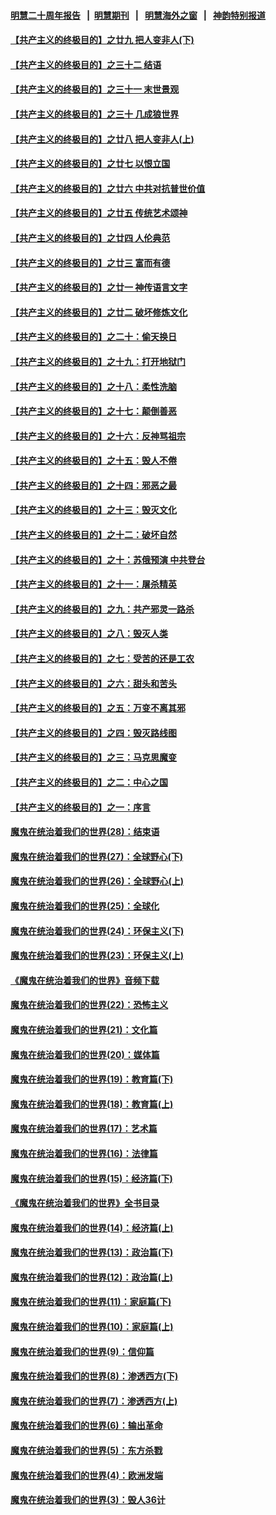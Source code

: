 #### [明慧二十周年报告](https://github.com/gfw-breaker/mh-reports/blob/master/README.md?t=07241101) &nbsp;&nbsp;|&nbsp;&nbsp;[明慧期刊](https://github.com/gfw-breaker/mh-qikan) &nbsp;&nbsp;|&nbsp;&nbsp; [明慧海外之窗](https://github.com/gfw-breaker/mh-news/blob/master/README.md?t=07241101) &nbsp;&nbsp;|&nbsp;&nbsp; [神韵特别报道](https://github.com/gfw-breaker/mh-news/blob/master/shenyun.md?t=07241101) 

#### [【共产主义的终极目的】之廿九 把人变非人(下)](../pages/nsc422/n11344140.md?t=07241101) 

#### [【共产主义的终极目的】之三十二 结语](../pages/nsc422/n11360535.md?t=07241101) 

#### [【共产主义的终极目的】之三十一 末世景观](../pages/nsc422/n11351129.md?t=07241101) 

#### [【共产主义的终极目的】之三十 几成狼世界](../pages/nsc422/n11348280.md?t=07241101) 

#### [【共产主义的终极目的】之廿八 把人变非人(上)](../pages/nsc422/n11340492.md?t=07241101) 

#### [【共产主义的终极目的】之廿七 以恨立国](../pages/nsc422/n11336944.md?t=07241101) 

#### [【共产主义的终极目的】之廿六 中共对抗普世价值](../pages/nsc422/n11324785.md?t=07241101) 

#### [【共产主义的终极目的】之廿五 传统艺术颂神](../pages/nsc422/n11296396.md?t=07241101) 

#### [【共产主义的终极目的】之廿四 人伦典范](../pages/nsc422/n11296397.md?t=07241101) 

#### [【共产主义的终极目的】之廿三 富而有德](../pages/nsc422/n11283598.md?t=07241101) 

#### [【共产主义的终极目的】之廿一 神传语言文字](../pages/nsc422/n11263265.md?t=07241101) 

#### [【共产主义的终极目的】之廿二 破坏修炼文化](../pages/nsc422/n11245728.md?t=07241101) 

#### [【共产主义的终极目的】之二十：偷天换日](../pages/nsc422/n11238846.md?t=07241101) 

#### [【共产主义的终极目的】之十九：打开地狱门](../pages/nsc422/n11206376.md?t=07241101) 

#### [【共产主义的终极目的】之十八：柔性洗脑](../pages/nsc422/n11199994.md?t=07241101) 

#### [【共产主义的终极目的】之十七：颠倒善恶](../pages/nsc422/n11179782.md?t=07241101) 

#### [【共产主义的终极目的】之十六：反神骂祖宗](../pages/nsc422/n11166798.md?t=07241101) 

#### [【共产主义的终极目的】之十五：毁人不倦](../pages/nsc422/n11166792.md?t=07241101) 

#### [【共产主义的终极目的】之十四：邪恶之最](../pages/nsc422/n11150249.md?t=07241101) 

#### [【共产主义的终极目的】之十三：毁灭文化](../pages/nsc422/n11135227.md?t=07241101) 

#### [【共产主义的终极目的】之十二：破坏自然](../pages/nsc422/n11135214.md?t=07241101) 

#### [【共产主义的终极目的】之十：苏俄预演 中共登台](../pages/nsc422/n11118424.md?t=07241101) 

#### [【共产主义的终极目的】之十一：屠杀精英](../pages/nsc422/n11118442.md?t=07241101) 

#### [【共产主义的终极目的】之九：共产邪灵一路杀](../pages/nsc422/n11114139.md?t=07241101) 

#### [【共产主义的终极目的】之八：毁灭人类](../pages/nsc422/n11108503.md?t=07241101) 

#### [【共产主义的终极目的】之七：受苦的还是工农](../pages/nsc422/n11101809.md?t=07241101) 

#### [【共产主义的终极目的】之六：甜头和苦头](../pages/nsc422/n11096971.md?t=07241101) 

#### [【共产主义的终极目的】之五：万变不离其邪](../pages/nsc422/n11091285.md?t=07241101) 

#### [【共产主义的终极目的】之四：毁灭路线图](../pages/nsc422/n11086284.md?t=07241101) 

#### [【共产主义的终极目的】之三：马克思魔变](../pages/nsc422/n11061941.md?t=07241101) 

#### [【共产主义的终极目的】之二：中心之国](../pages/nsc422/n11047728.md?t=07241101) 

#### [【共产主义的终极目的】之一：序言](../pages/nsc422/n11086077.md?t=07241101) 

#### [魔鬼在统治着我们的世界(28)：结束语](../pages/nsc422/n10936246.md?t=07241101) 

#### [魔鬼在统治着我们的世界(27)：全球野心(下)](../pages/nsc422/n10928319.md?t=07241101) 

#### [魔鬼在统治着我们的世界(26)：全球野心(上)](../pages/nsc422/n10900318.md?t=07241101) 

#### [魔鬼在统治着我们的世界(25)：全球化](../pages/nsc422/n10788205.md?t=07241101) 

#### [魔鬼在统治着我们的世界(24)：环保主义(下)](../pages/nsc422/n10695307.md?t=07241101) 

#### [魔鬼在统治着我们的世界(23)：环保主义(上)](../pages/nsc422/n10688613.md?t=07241101) 

#### [《魔鬼在统治着我们的世界》音频下载](../pages/nsc422/n10635553.md?t=07241101) 

#### [魔鬼在统治着我们的世界(22)：恐怖主义](../pages/nsc422/n10614727.md?t=07241101) 

#### [魔鬼在统治着我们的世界(21)：文化篇](../pages/nsc422/n10597706.md?t=07241101) 

#### [魔鬼在统治着我们的世界(20)：媒体篇](../pages/nsc422/n10586579.md?t=07241101) 

#### [魔鬼在统治着我们的世界(19)：教育篇(下)](../pages/nsc422/n10564808.md?t=07241101) 

#### [魔鬼在统治着我们的世界(18)：教育篇(上)](../pages/nsc422/n10526970.md?t=07241101) 

#### [魔鬼在统治着我们的世界(17)：艺术篇](../pages/nsc422/n10499093.md?t=07241101) 

#### [魔鬼在统治着我们的世界(16)：法律篇](../pages/nsc422/n10485969.md?t=07241101) 

#### [魔鬼在统治着我们的世界(15)：经济篇(下)](../pages/nsc422/n10469975.md?t=07241101) 

#### [《魔鬼在统治着我们的世界》全书目录](../pages/nsc422/n10464261.md?t=07241101) 

#### [魔鬼在统治着我们的世界(14)：经济篇(上)](../pages/nsc422/n10457370.md?t=07241101) 

#### [魔鬼在统治着我们的世界(13)：政治篇(下)](../pages/nsc422/n10448270.md?t=07241101) 

#### [魔鬼在统治着我们的世界(12)：政治篇(上)](../pages/nsc422/n10444576.md?t=07241101) 

#### [魔鬼在统治着我们的世界(11)：家庭篇(下)](../pages/nsc422/n10440961.md?t=07241101) 

#### [魔鬼在统治着我们的世界(10)：家庭篇(上)](../pages/nsc422/n10435448.md?t=07241101) 

#### [魔鬼在统治着我们的世界(9)：信仰篇](../pages/nsc422/n10432159.md?t=07241101) 

#### [魔鬼在统治着我们的世界(8)：渗透西方(下)](../pages/nsc422/n10429603.md?t=07241101) 

#### [魔鬼在统治着我们的世界(7)：渗透西方(上)](../pages/nsc422/n10426013.md?t=07241101) 

#### [魔鬼在统治着我们的世界(6)：输出革命](../pages/nsc422/n10421536.md?t=07241101) 

#### [魔鬼在统治着我们的世界(5)：东方杀戮](../pages/nsc422/n10417707.md?t=07241101) 

#### [魔鬼在统治着我们的世界(4)：欧洲发端](../pages/nsc422/n10414890.md?t=07241101) 

#### [魔鬼在统治着我们的世界(3)：毁人36计](../pages/nsc422/n10411583.md?t=07241101) 

